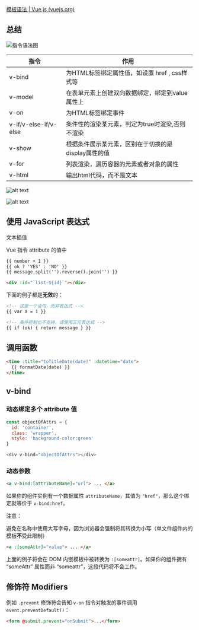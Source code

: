 [模板语法 | Vue.js (vuejs.org)](https://cn.vuejs.org/guide/essentials/template-syntax.html)

## 总结

![指令语法图](https://cn.vuejs.org/assets/directive.DtZKvoAo.png)

| **指令**  | **作用**                                            |
| --------- | --------------------------------------------------- |
| v-bind    | 为HTML标签绑定属性值，如设置  href , css样式等      |
| v-model   | 在表单元素上创建双向数据绑定，绑定到value属性上|
| v-on      | 为HTML标签绑定事件                                  |
| v-if/v-else-if/v-else| 条件性的渲染某元素，判定为true时渲染,否则不渲染     |
| v-show    | 根据条件展示某元素，区别在于切换的是display属性的值 |
| v-for     | 列表渲染，遍历容器的元素或者对象的属性              |
| v-html    | 输出html代码，而不是文本                             |

![alt text](https://cdn.jsdelivr.net/gh/sword4869/pic1@main/images/202407241721831.png)

![alt text](https://cdn.jsdelivr.net/gh/sword4869/pic1@main/images/202407241730370.png)

## 使用 JavaScript 表达式

文本插值

 Vue 指令 attribute 的值中



```html
{{ number + 1 }}
{{ ok ? 'YES' : 'NO' }}
{{ message.split('').reverse().join('') }}

<div :id="`list-${id}`"></div>
```

下面的例子都是**无效**的：

```html
<!-- 这是一个语句，而非表达式 -->
{{ var a = 1 }}

<!-- 条件控制也不支持，请使用三元表达式 -->
{{ if (ok) { return message } }}
```

## 调用函数

```html
<time :title="toTitleDate(date)" :datetime="date">
  {{ formatDate(date) }}
</time>
```

## v-bind

### 动态绑定多个 attribute  值

```js
const objectOfAttrs = {
  id: 'container',
  class: 'wrapper',
  style: 'background-color:green'
}

<div v-bind="objectOfAttrs"></div>
```

### 动态参数

```html
<a v-bind:[attributeName]="url"> ... </a>
```

如果你的组件实例有一个数据属性 `attributeName`，其值为 `"href"`，那么这个绑定就等价于 `v-bind:href`。

注意：

避免在名称中使用大写字母，因为浏览器会强制将其转换为小写（单文件组件内的模板**不**受此限制）

```html
<a :[someAttr]="value"> ... </a>
```

上面的例子将会在 DOM 内嵌模板中被转换为 `:[someattr]`。如果你的组件拥有 “someAttr” 属性而非 “someattr”，这段代码将不会工作。



## 修饰符 Modifiers

例如 `.prevent` 修饰符会告知 `v-on` 指令对触发的事件调用 `event.preventDefault()`：

```html
<form @submit.prevent="onSubmit">...</form>
```

